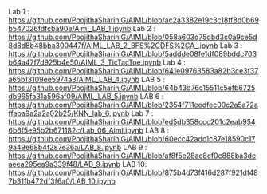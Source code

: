 Lab 1 : https://github.com/PoojithaShariniG/AIML/blob/ac2a3382e19c3c18ff8d0b69b547026fdfcba90e/Aiml_LAB_1.ipynb
Lab 2 : https://github.com/PoojithaShariniG/AIML/blob/058a603d75dbd3c0a9ce5d8d8d8b48bba300447f/AIML_LAB_2_BFS%2CDFS%2CA_.ipynb
Lab 3 : https://github.com/PoojithaShariniG/AIML/blob/5addde08fe1df089bddc703b64a47f7d925b4e50/AIML_3_TicTacToe.ipynb
Lab 4 : https://github.com/PoojithaShariniG/AIML/blob/641e09763583a82b3ce3f37a65b13109ee5974a3/AIML_LAB_4.ipynb
LAB 5 : https://github.com/PoojithaShariniG/AIML/blob/64b43d76c15511c5efb6725db965fa31a596af09/AIML_LAB_5.ipynb
LAB 6 : https://github.com/PoojithaShariniG/AIML/blob/2354f711eedfec00c2a5a72affaba9a2a2a02b25/KNN_lab_6.ipynb
Lab 7 : https://github.com/PoojithaShariniG/AIML/blob/ed5db358ccc201c2eab9546b6f5e95b2b671182c/Lab_06_Aiml.ipynb
LAB 8 : https://github.com/PoojithaShariniG/AIML/blob/60ecc42adc1c87e18590c179a49e68b4f287e36a/LAB_8.ipynb
LAB 9 : https://github.com/PoojithaShariniG/AIML/blob/af8f5e28ac8cf0c888ba3deaeea295ea9a339f48/LAB_9.ipynb
LAB 10: https://github.com/PoojithaShariniG/AIML/blob/875b4d73f416d287f921df487b311b472df3f6a0/LAB_10.ipynb
